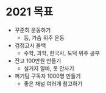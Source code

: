 # 2021 목표
- 꾸준히 운동하기
  - 등, 가슴 위주 운동
- 검정고시 올백
  - 수학, 과학, 한국사, 도덕 위주 공부
- 잔고 100만원 만들기
  - 설거지 알바, 옷 안사기
- 퍼기팀 구독자 1000명 만들기
  - 좋은 채널 여러개 참고하기
